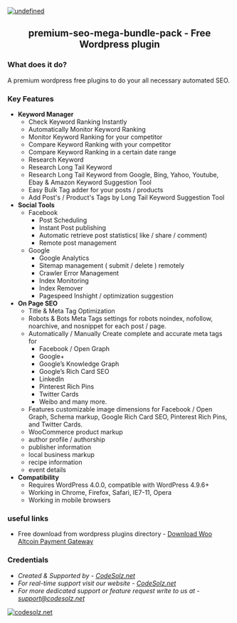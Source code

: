 <p>
    <a href="https://codesolz.net">
        <img alt="undefined" src="https://img.shields.io/badge/Created%20By-M.Tuhin-brightgreen.svg">
    </a>
</p>
<h2 align="center">premium-seo-mega-bundle-pack - Free Wordpress plugin</h2>

### What does it do? 

A premium wordpress free plugins to do your all necessary automated SEO. 


### Key Features
<ul>
    <li>
        <strong>Keyword Manager</strong>
        <ul class="nomargin">
            <li>Check Keyword Ranking Instantly</li>
            <li>Automatically Monitor Keyword Ranking</li>
            <li>Monitor Keyword Ranking for your competitor</li>
            <li>Compare Keyword Ranking with your competitor</li>
            <li>Compare Keyword Ranking in a certain date range</li>
            <li>Research Keyword</li>
            <li>Research Long Tail Keyword</li>
            <li>Research Long Tail Keyword from Google, Bing, Yahoo, Youtube, Ebay & Amazon Keyword Suggestion Tool</li>
            <li>Easy Bulk Tag adder for your posts / products</li>
            <li>Add Post's / Product's Tags by Long Tail Keyword Suggestion Tool</li>
        </ul>
    </li>
    <li>
        <strong>Social Tools</strong>
        <ul class="nomargin">
            <li>Facebook
                <ul class="sub-features nomargin">
                    <li>Post Scheduling</li>
                    <li>Instant Post publishing</li>
                    <li>Automatic retrieve post statistics( like / share / comment)</li>
                    <li>Remote post management </li>
                </ul>
            </li>
            <li>Google
                <ul class="sub-features nomargin">
                    <li>Google Analytics</li>
                    <li>Sitemap management ( submit / delete ) remotely</li>
                    <li>Crawler Error Management</li>
                    <li>Index Monitoring</li>
                    <li>Index Remover</li>
                    <li>Pagespeed Inshight / optimization suggestion</li>
                </ul>
            </li>
        </ul>
    </li>
    <li>
        <strong>On Page SEO</strong>
        <ul class="nomargin">
            <li>Title & Meta Tag Optimization</li>
            <li>Robots & Bots Meta Tags settings for robots noindex, nofollow, noarchive, and nosnippet for each post / page.</li>
            <li>Automatically / Manually Create complete and accurate meta tags for
                <ul class="sub-features nomargin">
                    <li>Facebook / Open Graph</li>
                    <li>Google+</li>
                    <li>Google’s Knowledge Graph</li>
                    <li>Google’s Rich Card SEO</li>
                    <li>LinkedIn</li>
                    <li>Pinterest Rich Pins</li>
                    <li>Twitter Cards</li>
                    <li>Weibo and many more.</li>
                </ul>
            </li>
            <li>Features customizable image dimensions for Facebook / Open Graph, Schema markup, Google Rich Card SEO, Pinterest Rich Pins, and Twitter Cards.</li>
            <li>WooCommerce product markup</li>
            <li>author profile / authorship</li>
            <li>publisher information</li>
            <li>local business markup</li>
            <li>recipe information</li>
            <li>event details</li>
        </ul>
    </li>
    <li>
        <strong>Compatibility</strong>
        <ul class="nomargin">
            <li>Requires WordPress 4.0.0, compatible with WordPress 4.9.6+</li>
            <li>Working in Chrome, Firefox, Safari, IE7-11, Opera</li>
            <li>Working in mobile browsers</li>
        </ul>
    </li>
</ul>

### useful links
- Free download from wordpress plugins directory - [Download Woo Altcoin Payment Gateway](https://wordpress.org/plugins/woo-altcoin-payment-gateway/)

### Credentials
- *Created & Supported by - [CodeSolz.net](https://codesolz.net/)*
- *For real-time support visit our website - [CodeSolz.net](https://codesolz.net/)*
- *For more dedicated support or feature request write to us at - [support@codesolz.net](mailto:support@codesolz.net)*

<a href="https://codesolz.net">
  <img src="https://codesolz.net/packages/uploads/2016/11/logo4-hover.png" alt="codesolz.net"/>
</a>
